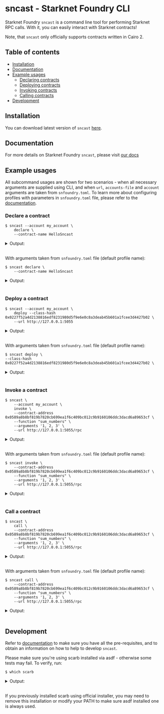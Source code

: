 # sncast - Starknet Foundry CLI

Starknet Foundry `sncast` is a command line tool for performing Starknet RPC calls. With it, you can easily interact with Starknet contracts!

Note, that `sncast` only officially supports contracts written in Cairo 2.

## Table of contents

<!-- TOC -->
  * [Installation](#installation)
  * [Documentation](#documentation)
  * [Example usages](#example-usages)
    * [Declaring contracts](#declare-a-contract)
    * [Deploying contracts](#deploy-a-contract)
    * [Invoking contracts](#invoke-a-contract)
    * [Calling contracts](#call-a-contract)
  * [Development](#development)
<!-- TOC -->

## Installation

You can download latest version of `sncast` [here](https://github.com/foundry-rs/starknet-foundry/releases).

## Documentation

For more details on Starknet Foundry `sncast`, please visit [our docs](https://foundry-rs.github.io/starknet-foundry/starknet/index.html) 

## Example usages

All subcommand usages are shown for two scenarios - when all necessary arguments are supplied using CLI, and when `url`, `accounts-file` and `account` arguments are taken from `snfoundry.toml`. To learn more about configuring profiles with parameters in `snfoundry.toml` file, please refer to the [documentation](https://foundry-rs.github.io/starknet-foundry/projects/configuration.html#defining-profiles-in-snfoundrytoml).

### Declare a contract

<!-- TODO(#2736) -->
<!-- { "ignored": true } -->
```shell
$ sncast --account my_account \
    declare \
    --contract-name HelloSncast
```

<details>
<summary>Output:</summary>

```shell
command: Declare
class_hash: [..]
transaction_hash: [..]
```
</details>
<br>

With arguments taken from `snfoundry.toml` file (default profile name):

<!-- TODO(#2736) -->
<!-- { "ignored": true } -->
```shell
$ sncast declare \
    --contract-name HelloSncast
```

<details>
<summary>Output:</summary>

```shell
command: Declare
class_hash: [..]
transaction_hash: [..]
```
</details>
<br>


### Deploy a contract

<!-- TODO(#2736) -->
<!-- { "ignored": true } -->
```shell
$ sncast --account my_account \
    deploy --class-hash 0x0227f52a4d2138816edf8231980d5f9e6e0c8a3deab45b601a1fcee3d4427b02 \
    --url http://127.0.0.1:5055
```

<details>
<summary>Output:</summary>

```shell
command: Deploy
contract_address: [..]
transaction_hash: [..]
```
</details>
<br>

With arguments taken from `snfoundry.toml` file (default profile name):

<!-- TODO(#2736) -->
<!-- { "ignored": true } -->
```shell
$ sncast deploy \
--class-hash 0x0227f52a4d2138816edf8231980d5f9e6e0c8a3deab45b601a1fcee3d4427b02 \
```

<details>
<summary>Output:</summary>

```shell
command: Deploy
contract_address: [..]
transaction_hash: [..]
```
</details>
<br>


### Invoke a contract

```shell
$ sncast \
    --account my_account \
    invoke \
    --contract-address 0x0589a8b8bf819b7820cb699ea1f6c409bc012c9b9160106ddc3dacd6a89653cf \
    --function "sum_numbers" \
    --arguments '1, 2, 3' \
    --url http://127.0.0.1:5055/rpc
```

<details>
<summary>Output:</summary>

```shell
command: invoke
transaction_hash: [..]

To see invocation details, visit:
transaction: https://sepolia.starkscan.co/tx/[..]
```
</details>
<br>


With arguments taken from `snfoundry.toml` file (default profile name):

```shell
$ sncast invoke \
    --contract-address 0x0589a8b8bf819b7820cb699ea1f6c409bc012c9b9160106ddc3dacd6a89653cf \
    --function "sum_numbers" \
    --arguments '1, 2, 3' \
    --url http://127.0.0.1:5055/rpc
```

<details>
<summary>Output:</summary>

```shell
command: invoke
transaction_hash: [..]

To see invocation details, visit:
transaction: https://sepolia.starkscan.co/tx/[..]
```
</details>
<br>

### Call a contract

```shell
$ sncast \
    call \
    --contract-address 0x0589a8b8bf819b7820cb699ea1f6c409bc012c9b9160106ddc3dacd6a89653cf \
    --function "sum_numbers" \
    --arguments '1, 2, 3' \
    --url http://127.0.0.1:5055/rpc
```

<details>
<summary>Output:</summary>

```shell
command: call
response: [0x6]
```
</details>
<br>


With arguments taken from `snfoundry.toml` file (default profile name):

```shell
$ sncast call \
    --contract-address 0x0589a8b8bf819b7820cb699ea1f6c409bc012c9b9160106ddc3dacd6a89653cf \
    --function "sum_numbers" \
    --arguments '1, 2, 3' \
    --url http://127.0.0.1:5055/rpc
```

<details>
<summary>Output:</summary>

```shell
command: call
response: [0x6]
```
</details>
<br>


## Development

Refer to [documentation](https://foundry-rs.github.io/starknet-foundry/development/environment-setup.html) to make sure you have all the pre-requisites, and to obtain an information on how to help to develop `sncast`.

Please make sure you're using scarb installed via asdf - otherwise some tests may fail.
To verify, run:

```shell
$ which scarb
```

<details>
<summary>Output:</summary>

```shell
$HOME/.asdf/shims/scarb
```
</details>
<br>

If you previously installed scarb using official installer, you may need to remove this installation or modify your PATH to make sure asdf installed one is always used.
